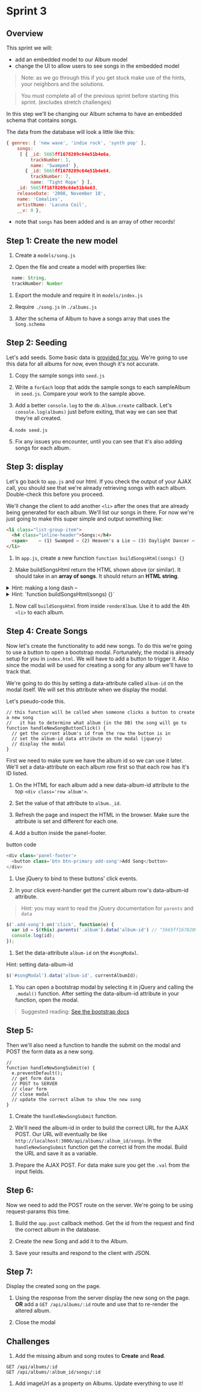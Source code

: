 # Sprint 3

## Overview

This sprint we will:
* add an embedded model to our Album model
* change the UI to allow users to see songs in the embedded model


> Note: as we go through this if you get stuck make use of the hints, your neighbors and the solutions.

> You must complete all of the previous sprint before starting this sprint. (excludes stretch challenges)

In this step we'll be changing our Album schema to have an embedded schema that contains songs.

The data from the database will look a little like this:

```js
{ genres: [ 'new wave', 'indie rock', 'synth pop' ],
    songs:
     [ { _id: 5665ff1678209c64e51b4e6a,
         trackNumber: 1,
         name: 'Swamped' },
       { _id: 5665ff1678209c64e51b4e64,
         trackNumber: 7,
         name: 'Tight Rope' } ],
    _id: 5665ff1678209c64e51b4e63,
    releaseDate: '2008, November 18',
    name: 'Comalies',
    artistName: 'Lacuna Coil',
    __v: 0 },
```

* note that `songs` has been added and is an array of other records!


## Step 1: Create the new model

1. Create a `models/song.js`

1. Open the file and create a model with properties like:

```js
  name: String,
  trackNumber: Number
```

1. Export the module and require it in `models/index.js`

1. Require `./song.js` in `./albums.js`

1. Alter the schema of Album to have a songs array that uses the `Song.schema`

## Step 2: Seeding

Let's add seeds.  Some basic data is [provided for you](/docs/assets/sprint3_song_seeds.js).
We're going to use this data for all albums for now, even though it's not accurate.

1. Copy the sample songs into `seed.js`

1. Write a `forEach` loop that adds the sample songs to each sampleAlbum in `seed.js`.  Compare your work to the sample above.

1. Add a better `console.log` to the `db.Album.create` callback.  Let's `console.log(albums)` just before exiting, that way we can see that they're all created.  

1. `node seed.js`

1. Fix any issues you encounter, until you can see that it's also adding songs for each album.

## Step 3: display

Let's go back to `app.js` and our html.  If you check the output of your AJAX call, you should see that we're already retrieving songs with each album.  Double-check this before you proceed.  

We'll change the client to add another `<li>` after the ones that are already being generated for each album.  We'll list our songs in there.
For now we're just going to make this super simple and output something like:

```html
<li class="list-group-item">
  <h4 class="inline-header">Songs:</h4>
  <span>	– (1) Swamped – (2) Heaven's a Lie – (3) Daylight Dancer – (4) Humane – (5) Self Deception – (6) Aeon – (7) Tight Rope – </span>
</li>
```


1. In `app.js`, create a new function `function buildSongsHtml(songs) {}`

1. Make buildSongsHtml return the HTML shown above (or similar).  It should take in an **array of songs**.  It should return an **HTML string**.

<details><summary>Hint: making a long dash &ndash; </summary>
Use `&ndash;`
</details>

<details><summary>Hint: `function buildSongsHtml(songs) {}`</summary>
```js  
  function buildSongsHtml(songs) {
    var songText = "	&ndash; ";
    songs.forEach(function(song) {
      songText = songText + "(" + song.trackNumber + ") " + song.name + " &ndash; ";
    });
  var songsHtml  =
    "                      <li class='list-group-item'>" +
    "                        <h4 class='inline-header'>Songs:</h4>" +
    "                         <span>" + songText + "</span>" +
    "                      </li>";
    return songsHtml;
  }
```
</details>

1. Now call `buildSongsHtml` from inside `renderAlbum`. Use it to add the 4th `<li>` to each album.


## Step 4: Create Songs

Now let's create the functionality to add new songs.  To do this we're going to use a button to open a bootstrap modal.
Fortunately, the modal is already setup for you in `index.html`.  We will have to add a button to trigger it.  Also since the modal will be used for creating a song for any album we'll have to track that.  


We're going to do this by setting a data-attribute called `album-id` on the modal itself.  We will set this attribute when we display the modal.  


Let's pseudo-code this.

```
// this function will be called when someone clicks a button to create a new song
//   it has to determine what album (in the DB) the song will go to
function handleNewSongButtonClick() {
  // get the current album's id from the row the button is in
  // set the album-id data attribute on the modal (jquery)
  // display the modal
}
```


First we need to make sure we have the album id so we can use it later.  We'll set a data-attribute on each album row first so that each row has it's ID listed.

1. On the HTML for each album add a new data-album-id attribute to the top `<div class='row album'>`.

1. Set the value of that attribute to `album._id`.

1. Refresh the page and inspect the HTML in the browser.  Make sure the attribute is set and different for each one.

1. Add a button inside the panel-footer.

<detail><summary>button code</summary>
```js
<div class='panel-footer'>
  <button class='btn btn-primary add-song'>Add Song</button>
</div>
```
</detail>

1. Use jQuery to bind to these buttons' click events.

1. In your click event-handler get the current album row's data-album-id attribute.  

> Hint: you may want to read the jQuery documentation for `parents` and `data`

```js
$('.add-song').on('click', function(e) {
  var id = $(this).parents('.album').data('album-id') // "5665ff1678209c64e51b4e7b"
  console.log(id);  
});
```

1.  Set the data-attribute `album-id` on the `#songModal`.

<detail><summary>Hint: setting data-album-id</summary>
```js
$('#songModal').data('album-id', currentAlbumId);
```
</detail>

1. You can open a bootstrap modal by selecting it in jQuery and calling the `.modal()` function.  After setting the data-album-id attribute in your function, open the modal.

> Suggested reading: [See the bootstrap docs](http://getbootstrap.com/javascript/#modals-usage)

## Step 5:

Then we'll also need a function to handle the submit on the modal and POST the form data as a new song.

```pseudo
//
function handleNewSongSubmit(e) {
  e.preventDefault();
  // get form data
  // POST to SERVER
  // clear form
  // close modal
  // update the correct album to show the new song
}
```

1. Create the `handleNewSongSubmit` function.  

1. We'll need the album-id in order to build the correct URL for the AJAX POST.  Our URL will eventually be like `http://localhost:3000/api/albums/:album_id/songs`.  In the `handleNewSongSubmit` function get the correct id from the modal.  Build the URL and save it as a variable.

1. Prepare the AJAX POST.  For data make sure you get the `.val` from the input fields.

## Step 6:

Now we need to add the POST route on the server.  We're going to be using request-params this time.  

1. Build the `app.post` callback method.  Get the id from the request and find the correct album in the database.

1. Create the new Song and add it to the Album.  

1. Save your results and respond to the client with JSON.


## Step 7:

Display the created song on the page.

1. Using the response from the server display the new song on the page.  **OR** add a `GET /api/albums/:id` route and use that to re-render the altered album.

1. Close the modal

## Challenges

1. Add the missing album and song routes to **Create** and **Read**.

```
GET /api/albums/:id
GET /api/albums/:album_id/songs/:id
```

1. Add imageUrl as a property on Albums.  Update everything to use it!
